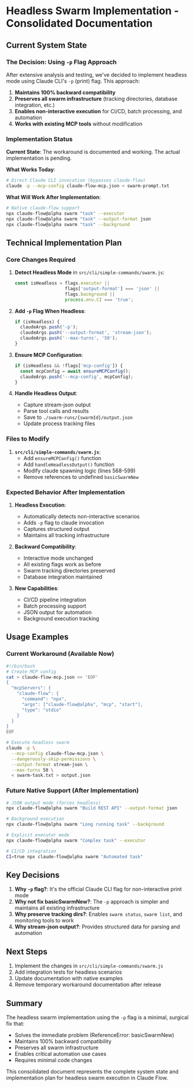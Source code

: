 # Headless Swarm Implementation - Consolidated Documentation

## Current System State

### The Decision: Using `-p` Flag Approach

After extensive analysis and testing, we've decided to implement headless mode using Claude CLI's `-p` (print) flag. This approach:

1. **Maintains 100% backward compatibility**
2. **Preserves all swarm infrastructure** (tracking directories, database integration, etc.)
3. **Enables non-interactive execution** for CI/CD, batch processing, and automation
4. **Works with existing MCP tools** without modification

### Implementation Status

**Current State**: The workaround is documented and working. The actual implementation is pending.

**What Works Today**:
```bash
# Direct Claude CLI invocation (bypasses claude-flow)
claude -p --mcp-config claude-flow-mcp.json < swarm-prompt.txt
```

**What Will Work After Implementation**:
```bash
# Native claude-flow support
npx claude-flow@alpha swarm "task" --executor
npx claude-flow@alpha swarm "task" --output-format json
npx claude-flow@alpha swarm "task" --background
```

## Technical Implementation Plan

### Core Changes Required

1. **Detect Headless Mode** in `src/cli/simple-commands/swarm.js`:
   ```javascript
   const isHeadless = flags.executor || 
                      flags['output-format'] === 'json' || 
                      flags.background ||
                      process.env.CI === 'true';
   ```

2. **Add `-p` Flag When Headless**:
   ```javascript
   if (isHeadless) {
     claudeArgs.push('-p');
     claudeArgs.push('--output-format', 'stream-json');
     claudeArgs.push('--max-turns', '50');
   }
   ```

3. **Ensure MCP Configuration**:
   ```javascript
   if (isHeadless && !flags['mcp-config']) {
     const mcpConfig = await ensureMCPConfig();
     claudeArgs.push('--mcp-config', mcpConfig);
   }
   ```

4. **Handle Headless Output**:
   - Capture stream-json output
   - Parse tool calls and results
   - Save to `./swarm-runs/{swarmId}/output.json`
   - Update process tracking files

### Files to Modify

1. **`src/cli/simple-commands/swarm.js`**:
   - Add `ensureMCPConfig()` function
   - Add `handleHeadlessOutput()` function
   - Modify claude spawning logic (lines 568-599)
   - Remove references to undefined `basicSwarmNew`

### Expected Behavior After Implementation

1. **Headless Execution**:
   - Automatically detects non-interactive scenarios
   - Adds `-p` flag to claude invocation
   - Captures structured output
   - Maintains all tracking infrastructure

2. **Backward Compatibility**:
   - Interactive mode unchanged
   - All existing flags work as before
   - Swarm tracking directories preserved
   - Database integration maintained

3. **New Capabilities**:
   - CI/CD pipeline integration
   - Batch processing support
   - JSON output for automation
   - Background execution tracking

## Usage Examples

### Current Workaround (Available Now)

```bash
#!/bin/bash
# Create MCP config
cat > claude-flow-mcp.json << 'EOF'
{
  "mcpServers": {
    "claude-flow": {
      "command": "npx",
      "args": ["claude-flow@alpha", "mcp", "start"],
      "type": "stdio"
    }
  }
}
EOF

# Execute headless swarm
claude -p \
  --mcp-config claude-flow-mcp.json \
  --dangerously-skip-permissions \
  --output-format stream-json \
  --max-turns 50 \
  < swarm-task.txt > output.json
```

### Future Native Support (After Implementation)

```bash
# JSON output mode (forces headless)
npx claude-flow@alpha swarm "Build REST API" --output-format json

# Background execution
npx claude-flow@alpha swarm "Long running task" --background

# Explicit executor mode
npx claude-flow@alpha swarm "Complex task" --executor

# CI/CD integration
CI=true npx claude-flow@alpha swarm "Automated task"
```

## Key Decisions

1. **Why `-p` flag?**: It's the official Claude CLI flag for non-interactive print mode
2. **Why not fix basicSwarmNew?**: The `-p` approach is simpler and maintains all existing infrastructure
3. **Why preserve tracking dirs?**: Enables `swarm status`, `swarm list`, and monitoring tools to work
4. **Why stream-json output?**: Provides structured data for parsing and automation

## Next Steps

1. Implement the changes in `src/cli/simple-commands/swarm.js`
2. Add integration tests for headless scenarios
3. Update documentation with native examples
4. Remove temporary workaround documentation after release

## Summary

The headless swarm implementation using the `-p` flag is a minimal, surgical fix that:
- Solves the immediate problem (ReferenceError: basicSwarmNew)
- Maintains 100% backward compatibility
- Preserves all swarm infrastructure
- Enables critical automation use cases
- Requires minimal code changes

This consolidated document represents the complete system state and implementation plan for headless swarm execution in Claude Flow.